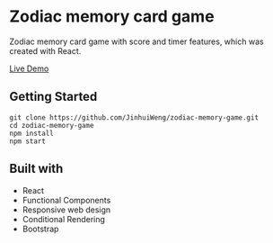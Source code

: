 # Zodiac memory card game

Zodiac memory card game with score and timer features, which was created with React.

[Live Demo](https://jinhuiweng.github.io/zodiac-memory-game/)

## Getting Started
```
git clone https://github.com/JinhuiWeng/zodiac-memory-game.git
cd zodiac-memory-game
npm install
npm start
```

## Built with
- React
- Functional Components
- Responsive web design
- Conditional Rendering
- Bootstrap 
